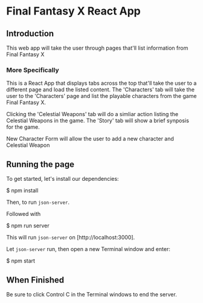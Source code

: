 # Final Fantasy X React App


## Introduction 

This web app will take the user through pages that'll list information from Final Fantasy X


### More Specifically 

This is a React App that displays tabs across the top that'll take the user to a different page and load the listed content. The 'Characters' tab will take the user to the 'Characters' page and list the playable characters from the game Final Fantasy X. 

Clicking the 'Celestial Weapons' tab will do a simliar action listing the Celestial Weapons in the game. 
The 'Story' tab will show a brief synposis for the game. 

New Character Form will allow the user to add a new character and Celestial Weapon


## Running the page

To get started, let's install our dependencies:

$ npm install

Then, to run `json-server`.

Followed with 

$ npm run server

This will run `json-server` on [http://localhost:3000].

Let `json-server` run, then open a new Terminal window and enter:

$ npm start


## When Finished

Be sure to click Control C in the Terminal windows to end the server.